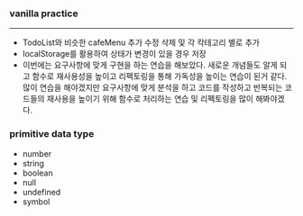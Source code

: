 ### vanilla practice

---

- TodoList와 비슷한 cafeMenu 추가 수정 삭제 및 각 칵테고리 별로 추가
- localStorage를 활용하여 상태가 변경이 있을 경우 저장
- 이번에는 요구사항에 맞게 구현을 하는 연습을 해보았다. 새로운 개념들도 알게 되고 함수로 재사용성을 높이고 리펙토링을 통해 가독성을 높이는 연습이 된거 같다. 많이 연습을 해야겠지만 요구사항에 맞게 분석을 하고 코드를 작성하고 반복되는 코드들의 재사용을 높이기 위해 함수로 처리하는 연습 및 리펙토링을 많이 해봐야겠다.

### primitive data type

- number
- string
- boolean
- null
- undefined
- symbol
